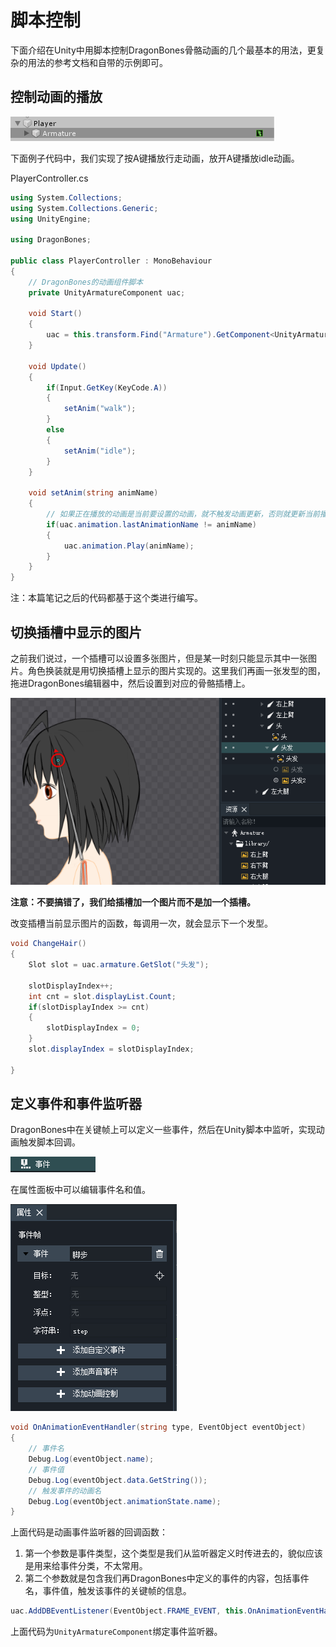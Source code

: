 # 脚本控制

下面介绍在Unity中用脚本控制DragonBones骨骼动画的几个最基本的用法，更复杂的用法的参考文档和自带的示例即可。

## 控制动画的播放

![](res/1.png)

下面例子代码中，我们实现了按A键播放行走动画，放开A键播放idle动画。

PlayerController.cs
```csharp
using System.Collections;
using System.Collections.Generic;
using UnityEngine;

using DragonBones;

public class PlayerController : MonoBehaviour
{
    // DragonBones的动画组件脚本
    private UnityArmatureComponent uac;

    void Start()
    {
        uac = this.transform.Find("Armature").GetComponent<UnityArmatureComponent>();
    }

    void Update()
    {
        if(Input.GetKey(KeyCode.A))
        {
            setAnim("walk");
        }
        else
        {
            setAnim("idle");
        }
    }

    void setAnim(string animName)
    {
        // 如果正在播放的动画是当前要设置的动画，就不触发动画更新，否则就更新当前播放的动画
        if(uac.animation.lastAnimationName != animName)
        {
            uac.animation.Play(animName);
        }
    }
}
```

注：本篇笔记之后的代码都基于这个类进行编写。

## 切换插槽中显示的图片

之前我们说过，一个插槽可以设置多张图片，但是某一时刻只能显示其中一张图片。角色换装就是用切换插槽上显示的图片实现的。这里我们再画一张发型的图，拖进DragonBones编辑器中，然后设置到对应的骨骼插槽上。

![](res/2.png)

**注意：不要搞错了，我们给插槽加一个图片而不是加一个插槽。**

改变插槽当前显示图片的函数，每调用一次，就会显示下一个发型。

```csharp
void ChangeHair()
{
    Slot slot = uac.armature.GetSlot("头发");

    slotDisplayIndex++;
    int cnt = slot.displayList.Count;
    if(slotDisplayIndex >= cnt)
    {
        slotDisplayIndex = 0;
    }
    slot.displayIndex = slotDisplayIndex;

}
```

## 定义事件和事件监听器

DragonBones中在关键帧上可以定义一些事件，然后在Unity脚本中监听，实现动画触发脚本回调。

![](res/3.png)

在属性面板中可以编辑事件名和值。

![](res/4.png)

```csharp
void OnAnimationEventHandler(string type, EventObject eventObject)
{
    // 事件名
    Debug.Log(eventObject.name);
    // 事件值
    Debug.Log(eventObject.data.GetString());
    // 触发事件的动画名
    Debug.Log(eventObject.animationState.name);
}
```

上面代码是动画事件监听器的回调函数：

1. 第一个参数是事件类型，这个类型是我们从监听器定义时传进去的，貌似应该是用来给事件分类，不太常用。
2. 第二个参数就是包含我们再DragonBones中定义的事件的内容，包括事件名，事件值，触发该事件的关键帧的信息。

```csharp
uac.AddDBEventListener(EventObject.FRAME_EVENT, this.OnAnimationEventHandler);
```

上面代码为`UnityArmatureComponent`绑定事件监听器。

